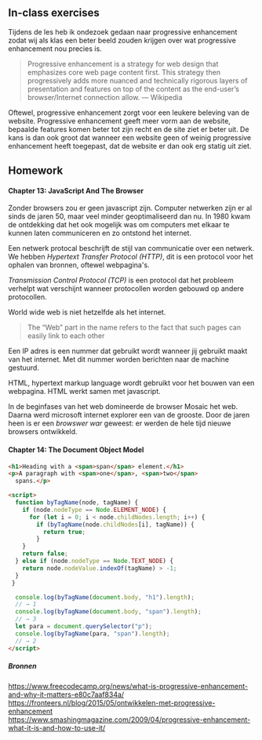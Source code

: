 ## In-class exercises
Tijdens de les heb ik ondezoek gedaan naar progressive enhancement zodat wij als klas een beter beeld zouden krijgen over wat progressive enhancement nou precies is. 

> Progressive enhancement is a strategy for web design that emphasizes core web page content first. This strategy then progressively adds more nuanced and technically rigorous layers of presentation and features on top of the content as the end-user’s browser/Internet connection allow. — Wikipedia

Oftewel, progressive enhancement zorgt voor een leukere beleving van de website. Progressive enhancement geeft meer vorm aan de website, bepaalde features komen beter tot zijn recht en de site ziet er beter uit. De kans is dan ook groot dat wanneer een website geen  of weinig progressive enhancement heeft toegepast, dat de website er dan ook erg statig uit ziet.

## Homework
#### Chapter 13: JavaScript And The Browser
Zonder browsers zou er geen javascript zijn. Computer netwerken zijn er al sinds de jaren 50, maar veel minder geoptimaliseerd dan nu. In 1980 kwam de ontdekking dat het ook mogelijk was om computers met elkaar te kunnen laten communiceren en zo ontstond het internet. 

Een netwerk protocal beschrijft de stijl van communicatie over een netwerk. We hebben _Hypertext Transfer Protocol (HTTP)_, dit is een protocol voor het ophalen van bronnen, oftewel webpagina's. 

_Transmission Control Protocol (TCP)_ is een protocol dat het probleem verhelpt wat verschijnt wanneer protocollen worden gebouwd op andere protocollen. 

World wide web is niet hetzelfde als het internet. 
>The “Web” part in the name refers to the fact that such pages can easily link to each other

Een IP adres is een nummer dat gebruikt wordt wanneer jij gebruikt maakt van het internet. Met dit nummer worden berichten naar de machine gestuurd. 

HTML, hypertext markup language wordt gebruikt voor het bouwen van een webpagina. HTML werkt samen met javascript.

In de beginfases van het web domineerde de browser Mosaic het web. Daarna werd microsoft internet explorer een van de grooste. Door de jaren heen is er een _browswer war_ geweest: er werden de hele tijd nieuwe browsers ontwikkeld.

#### Chapter 14: The Document Object Model

```html
<h1>Heading with a <span>span</span> element.</h1>
<p>A paragraph with <span>one</span>, <span>two</span>
  spans.</p>

<script>
  function byTagName(node, tagName) {
    if (node.nodeType == Node.ELEMENT_NODE) {
      for (let i = 0; i < node.childNodes.length; i++) {
        if (byTagName(node.childNodes[i], tagName)) {
          return true;
        }
    }
    return false;
  } else if (node.nodeType == Node.TEXT_NODE) {
    return node.nodeValue.indexOf(tagName) > -1;
  }
 }

  console.log(byTagName(document.body, "h1").length);
  // → 1
  console.log(byTagName(document.body, "span").length);
  // → 3
  let para = document.querySelector("p");
  console.log(byTagName(para, "span").length);
  // → 2
</script>
```

##### Bronnen
https://www.freecodecamp.org/news/what-is-progressive-enhancement-and-why-it-matters-e80c7aaf834a/  
https://fronteers.nl/blog/2015/05/ontwikkelen-met-progressive-enhancement  
https://www.smashingmagazine.com/2009/04/progressive-enhancement-what-it-is-and-how-to-use-it/  
